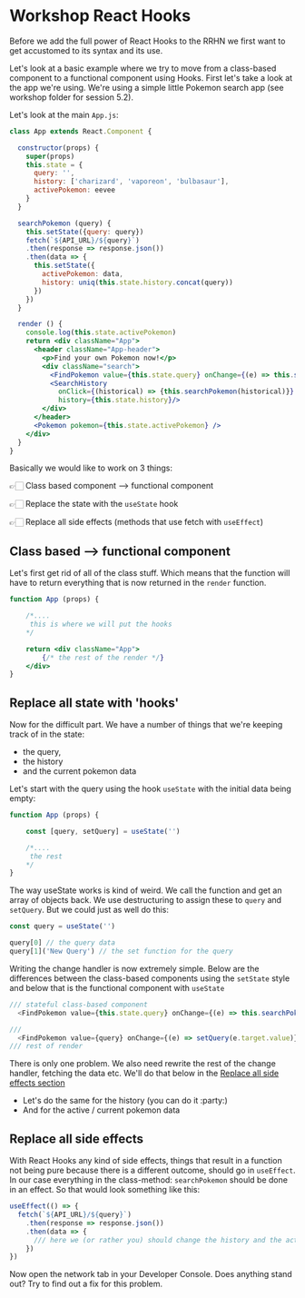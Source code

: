 # Workshop React Hooks

Before we add the full power of React Hooks to the RRHN we first want to get accustomed to its syntax and its use.

Let's look at a basic example where we try to move from a class-based component to a functional component using Hooks. First let's take a look at the app we're using. We're using a simple little Pokemon search app (see workshop folder for session 5.2). 

Let's look at the main `App.js`:

```jsx
class App extends React.Component {

  constructor(props) {
    super(props)
    this.state = {
      query: '',
      history: ['charizard', 'vaporeon', 'bulbasaur'],
      activePokemon: eevee
    }
  }

  searchPokemon (query) {
    this.setState({query: query})
    fetch(`${API_URL}/${query}`)
    .then(response => response.json())
    .then(data => {
      this.setState({
        activePokemon: data,
        history: uniq(this.state.history.concat(query))
      })
    })
  }

  render () {
    console.log(this.state.activePokemon)
    return <div className="App">
      <header className="App-header">
        <p>Find your own Pokemon now!</p>
        <div className="search">
          <FindPokemon value={this.state.query} onChange={(e) => this.searchPokemon(e.target.value)} />
          <SearchHistory
            onClick={(historical) => {this.searchPokemon(historical)}}
            history={this.state.history}/>
        </div>
      </header>
      <Pokemon pokemon={this.state.activePokemon} />
    </div>
  }
}
```

Basically we would like to work on 3 things:

👉🏻 Class based component --> functional component

👉🏻 Replace the state with the `useState` hook

👉🏻 Replace all side effects (methods that use fetch with `useEffect`)



## Class based --> functional component
Let's first get rid of all of the class stuff. Which means that the function will have to return everything that is now returned in the `render` function.
```jsx
function App (props) {

    /*....
     this is where we will put the hooks
    */

    return <div className="App">
        {/* the rest of the render */}
    </div>
}
```

## Replace all state with 'hooks'
Now for the difficult part. We have a number of things that we're keeping track of in the state: 
* the query,
* the history
* and the current pokemon data

Let's start with the query using the hook `useState` with the initial data being empty:

```jsx
function App (props) {

    const [query, setQuery] = useState('')

    /*....
     the rest
    */
}
```

The way useState works is kind of weird. We call the function and get an array of objects back. We use destructuring to assign these to `query` and `setQuery`. But we could just as well do this:
```js
const query = useState('')

query[0] // the query data
query[1]('New Query') // the set function for the query
```

Writing the change handler is now extremely simple. Below are the differences between the class-based components using the `setState` style and below that is the functional component with `useState`
```js
/// stateful class-based component
  <FindPokemon value={this.state.query} onChange={(e) => this.searchPokemon(e.target.value)} />

/// 
  <FindPokemon value={query} onChange={(e) => setQuery(e.target.value)} />
/// rest of render
```

There is only one problem. We also need rewrite the rest of the change handler, fetching the data etc. We'll do that below in the [Replace all side effects section](#replace-all-side-effects)

* Let's do the same for the history (you can do it :party:)
* And for the active / current pokemon data


## Replace all side effects

With React Hooks any kind of side effects, things that result in a function not being pure because there is a different outcome, should go in `useEffect`. In our case everything in the class-method: `searchPokemon` should be done in an effect. So that would look something like this:

```js
useEffect(() => {
  fetch(`${API_URL}/${query}`)
    .then(response => response.json())
    .then(data => {
      /// here we (or rather you) should change the history and the activePokemon
    })
})
```

Now open the network tab in your Developer Console. Does anything stand out? Try to find out a fix for this problem.
